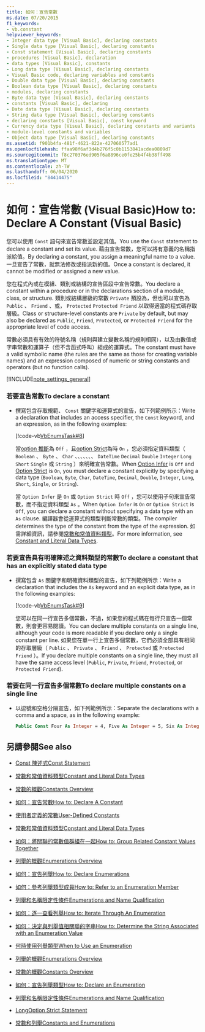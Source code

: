 ```yaml
---
title: 如何：宣告常數
ms.date: 07/20/2015
f1_keywords:
- vb.constant
helpviewer_keywords:
- Integer data type [Visual Basic], declaring constants
- Single data type [Visual Basic], declaring constants
- Const statement [Visual Basic], declaring constants
- procedures [Visual Basic], declaration
- data types [Visual Basic], constants
- Long data type [Visual Basic], declaring constants
- Visual Basic code, declaring variables and constants
- Double data type [Visual Basic], declaring constants
- Boolean data type [Visual Basic], declaring constants
- modules, declaring constants
- Byte data type [Visual Basic], declaring constants
- constants [Visual Basic], declaring
- Date data type [Visual Basic], declaring constants
- String data type [Visual Basic], declaring constants
- declaring constants [Visual Basic], const keyword
- Currency data type [Visual Basic], declaring constants and variants
- module-level constants and variables
- Object data type [Visual Basic], declaring constants
ms.assetid: f901b4fa-481f-4621-822e-427060577ad1
ms.openlocfilehash: ffaa98f6af3d4b276f5c0b1153841acdea0809d7
ms.sourcegitcommit: f8c270376ed905f6a8896ce0fe25b4f4b38ff498
ms.translationtype: MT
ms.contentlocale: zh-TW
ms.lasthandoff: 06/04/2020
ms.locfileid: "84414475"
---
```

# <a name="how-to-declare-a-constant-visual-basic"></a><span data-ttu-id="c8f83-102">如何：宣告常數 (Visual Basic)</span><span class="sxs-lookup"><span data-stu-id="c8f83-102">How to: Declare A Constant (Visual Basic)</span></span>
<span data-ttu-id="c8f83-103">您可以使用 `Const` 語句來宣告常數並設定其值。</span><span class="sxs-lookup"><span data-stu-id="c8f83-103">You use the `Const` statement to declare a constant and set its value.</span></span> <span data-ttu-id="c8f83-104">藉由宣告常數，您可以將有意義的名稱指派給值。</span><span class="sxs-lookup"><span data-stu-id="c8f83-104">By declaring a constant, you assign a meaningful name to a value.</span></span> <span data-ttu-id="c8f83-105">一旦宣告了常數，就無法修改或指派新的值。</span><span class="sxs-lookup"><span data-stu-id="c8f83-105">Once a constant is declared, it cannot be modified or assigned a new value.</span></span>  
  
 <span data-ttu-id="c8f83-106">您在程式內或在模組、類別或結構的宣告區段中宣告常數。</span><span class="sxs-lookup"><span data-stu-id="c8f83-106">You declare a constant within a procedure or in the declarations section of a module, class, or structure.</span></span> <span data-ttu-id="c8f83-107">類別或結構層級的常數 `Private` 預設為，但也可以宣告為 `Public` 、 `Friend` 、或， `Protected` `Protected Friend` 以取得適當的程式碼存取層級。</span><span class="sxs-lookup"><span data-stu-id="c8f83-107">Class or structure-level constants are `Private` by default, but may also be declared as `Public`, `Friend`, `Protected`, or `Protected Friend` for the appropriate level of code access.</span></span>  
  
 <span data-ttu-id="c8f83-108">常數必須具有有效的符號名稱（規則與建立變數名稱的規則相同），以及由數值或字串常數和運算子（但不含函式呼叫）組成的運算式。</span><span class="sxs-lookup"><span data-stu-id="c8f83-108">The constant must have a valid symbolic name (the rules are the same as those for creating variable names) and an expression composed of numeric or string constants and operators (but no function calls).</span></span>  
  
[!INCLUDE[note_settings_general](~/includes/note-settings-general-md.md)]  
  
### <a name="to-declare-a-constant"></a><span data-ttu-id="c8f83-109">若要宣告常數</span><span class="sxs-lookup"><span data-stu-id="c8f83-109">To declare a constant</span></span>  
  
- <span data-ttu-id="c8f83-110">撰寫包含存取規範、 `Const` 關鍵字和運算式的宣告，如下列範例所示：</span><span class="sxs-lookup"><span data-stu-id="c8f83-110">Write a declaration that includes an access specifier, the `Const` keyword, and an expression, as in the following examples:</span></span>  
  
     [!code-vb[VbEnumsTask#8](~/samples/snippets/visualbasic/VS_Snippets_VBCSharp/VbEnumsTask/VB/Class2.vb#8)]  
  
     <span data-ttu-id="c8f83-111">當[option 推斷](../../../language-reference/statements/option-infer-statement.md)為 `Off` ，且[option Strict](../../../language-reference/statements/option-strict-statement.md)為時 `On` ，您必須指定資料類型（ `Boolean` 、 `Byte` 、 `Char` 、、、、、、、 `DateTime` `Decimal` `Double` `Integer` `Long` `Short` `Single` 或 `String` ）來明確宣告常數。</span><span class="sxs-lookup"><span data-stu-id="c8f83-111">When [Option Infer](../../../language-reference/statements/option-infer-statement.md) is `Off` and [Option Strict](../../../language-reference/statements/option-strict-statement.md) is `On`, you must declare a constant explicitly by specifying a data type (`Boolean`, `Byte`, `Char`, `DateTime`, `Decimal`, `Double`, `Integer`, `Long`, `Short`, `Single`, or `String`).</span></span>  
  
     <span data-ttu-id="c8f83-112">當 `Option Infer` 是 `On` 或 `Option Strict` 時 `Off` ，您可以使用子句來宣告常數，而不指定資料類型 `As` 。</span><span class="sxs-lookup"><span data-stu-id="c8f83-112">When `Option Infer` is `On` or `Option Strict` is `Off`, you can declare a constant without specifying a data type with an `As` clause.</span></span> <span data-ttu-id="c8f83-113">編譯器會從運算式的類型判斷常數的類型。</span><span class="sxs-lookup"><span data-stu-id="c8f83-113">The compiler determines the type of the constant from the type of the expression.</span></span> <span data-ttu-id="c8f83-114">如需詳細資訊，請參閱[常數和常值資料類型](constant-and-literal-data-types.md)。</span><span class="sxs-lookup"><span data-stu-id="c8f83-114">For more information, see [Constant and Literal Data Types](constant-and-literal-data-types.md).</span></span>  
  
### <a name="to-declare-a-constant-that-has-an-explicitly-stated-data-type"></a><span data-ttu-id="c8f83-115">若要宣告具有明確陳述之資料類型的常數</span><span class="sxs-lookup"><span data-stu-id="c8f83-115">To declare a constant that has an explicitly stated data type</span></span>  
  
- <span data-ttu-id="c8f83-116">撰寫包含 `As` 關鍵字和明確資料類型的宣告，如下列範例所示：</span><span class="sxs-lookup"><span data-stu-id="c8f83-116">Write a declaration that includes the `As` keyword and an explicit data type, as in the following examples:</span></span>  
  
     [!code-vb[VbEnumsTask#9](~/samples/snippets/visualbasic/VS_Snippets_VBCSharp/VbEnumsTask/VB/Class2.vb#9)]  
  
     <span data-ttu-id="c8f83-117">您可以在同一行宣告多個常數，不過，如果您的程式碼在每行只宣告一個常數，則會更容易閱讀。</span><span class="sxs-lookup"><span data-stu-id="c8f83-117">You can declare multiple constants on a single line, although your code is more readable if you declare only a single constant per line.</span></span> <span data-ttu-id="c8f83-118">如果您在單一行上宣告多個常數，它們必須全部具有相同的存取層級（ `Public` 、 `Private` 、 `Friend` 、 `Protected` 或 `Protected Friend` ）。</span><span class="sxs-lookup"><span data-stu-id="c8f83-118">If you declare multiple constants on a single line, they must all have the same access level (`Public`, `Private`, `Friend`, `Protected`, or `Protected Friend`).</span></span>  
  
### <a name="to-declare-multiple-constants-on-a-single-line"></a><span data-ttu-id="c8f83-119">若要在同一行宣告多個常數</span><span class="sxs-lookup"><span data-stu-id="c8f83-119">To declare multiple constants on a single line</span></span>  
  
- <span data-ttu-id="c8f83-120">以逗號和空格分隔宣告，如下列範例所示：</span><span class="sxs-lookup"><span data-stu-id="c8f83-120">Separate the declarations with a comma and a space, as in the following example:</span></span>  
  
    ```vb  
    Public Const Four As Integer = 4, Five As Integer = 5, Six As Integer = 44  
    ```  
  
## <a name="see-also"></a><span data-ttu-id="c8f83-121">另請參閱</span><span class="sxs-lookup"><span data-stu-id="c8f83-121">See also</span></span>

- [<span data-ttu-id="c8f83-122">Const 陳述式</span><span class="sxs-lookup"><span data-stu-id="c8f83-122">Const Statement</span></span>](../../../language-reference/statements/const-statement.md)
- [<span data-ttu-id="c8f83-123">常數和常值資料類型</span><span class="sxs-lookup"><span data-stu-id="c8f83-123">Constant and Literal Data Types</span></span>](constant-and-literal-data-types.md)
- [<span data-ttu-id="c8f83-124">常數的概觀</span><span class="sxs-lookup"><span data-stu-id="c8f83-124">Constants Overview</span></span>](constants-overview.md)
- [<span data-ttu-id="c8f83-125">如何：宣告常數</span><span class="sxs-lookup"><span data-stu-id="c8f83-125">How to: Declare A Constant</span></span>](how-to-declare-a-constant.md)
- [<span data-ttu-id="c8f83-126">使用者定義的常數</span><span class="sxs-lookup"><span data-stu-id="c8f83-126">User-Defined Constants</span></span>](user-defined-constants.md)
- [<span data-ttu-id="c8f83-127">常數和常值資料類型</span><span class="sxs-lookup"><span data-stu-id="c8f83-127">Constant and Literal Data Types</span></span>](constant-and-literal-data-types.md)
- [<span data-ttu-id="c8f83-128">如何：將關聯的常數值群組在一起</span><span class="sxs-lookup"><span data-stu-id="c8f83-128">How to: Group Related Constant Values Together</span></span>](how-to-group-related-constant-values-together.md)
- [<span data-ttu-id="c8f83-129">列舉的概觀</span><span class="sxs-lookup"><span data-stu-id="c8f83-129">Enumerations Overview</span></span>](enumerations-overview.md)
- [<span data-ttu-id="c8f83-130">如何：宣告列舉</span><span class="sxs-lookup"><span data-stu-id="c8f83-130">How to: Declare Enumerations</span></span>](how-to-declare-enumerations.md)
- [<span data-ttu-id="c8f83-131">如何：參考列舉類型成員</span><span class="sxs-lookup"><span data-stu-id="c8f83-131">How to: Refer to an Enumeration Member</span></span>](how-to-refer-to-an-enumeration-member.md)
- [<span data-ttu-id="c8f83-132">列舉和名稱限定性條件</span><span class="sxs-lookup"><span data-stu-id="c8f83-132">Enumerations and Name Qualification</span></span>](enumerations-and-name-qualification.md)
- [<span data-ttu-id="c8f83-133">如何：逐一查看列舉</span><span class="sxs-lookup"><span data-stu-id="c8f83-133">How to: Iterate Through An Enumeration</span></span>](how-to-iterate-through-an-enumeration.md)
- [<span data-ttu-id="c8f83-134">如何：決定與列舉值相關聯的字串</span><span class="sxs-lookup"><span data-stu-id="c8f83-134">How to: Determine the String Associated with an Enumeration Value</span></span>](how-to-determine-the-string-associated-with-an-enumeration-value.md)
- [<span data-ttu-id="c8f83-135">何時使用列舉類型</span><span class="sxs-lookup"><span data-stu-id="c8f83-135">When to Use an Enumeration</span></span>](when-to-use-an-enumeration.md)

- [<span data-ttu-id="c8f83-136">列舉的概觀</span><span class="sxs-lookup"><span data-stu-id="c8f83-136">Enumerations Overview</span></span>](enumerations-overview.md)
- [<span data-ttu-id="c8f83-137">常數的概觀</span><span class="sxs-lookup"><span data-stu-id="c8f83-137">Constants Overview</span></span>](constants-overview.md)
- [<span data-ttu-id="c8f83-138">如何：宣告列舉類型</span><span class="sxs-lookup"><span data-stu-id="c8f83-138">How to: Declare an Enumeration</span></span>](how-to-declare-enumerations.md)
- [<span data-ttu-id="c8f83-139">列舉和名稱限定性條件</span><span class="sxs-lookup"><span data-stu-id="c8f83-139">Enumerations and Name Qualification</span></span>](enumerations-and-name-qualification.md)
- [<span data-ttu-id="c8f83-140">Long</span><span class="sxs-lookup"><span data-stu-id="c8f83-140">Option Strict Statement</span></span>](../../../language-reference/statements/option-strict-statement.md)
- [<span data-ttu-id="c8f83-141">常數和列舉</span><span class="sxs-lookup"><span data-stu-id="c8f83-141">Constants and Enumerations</span></span>](../../../language-reference/constants-and-enumerations.md)
